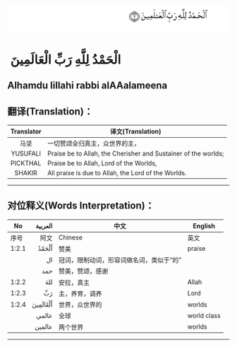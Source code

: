 ![001:002](images/001_002.gif)

#  الْحَمْدُ لِلَّهِ رَبِّ الْعَالَمِينَ 

## Alhamdu lillahi rabbi alAAalameena

## 翻译(Translation)：

|Translator | 译文(Translation)|
|:---:|---|
|马坚 | 一切赞颂全归真主，众世界的主， |
|YUSUFALI | Praise be to Allah, the Cherisher and Sustainer of the worlds; |
|PICKTHAL | Praise be to Allah, Lord of the Worlds, |
|SHAKIR | All praise is due to Allah, the Lord of the Worlds. |

---

## 对位释义(Words Interpretation)：

|No | العربية | 中文 | English|
|---|---:|---|---|
|序号|阿文|Chinese|英文|
|1:2.1 | اُلْحَمْدُ | 赞美 | praise|
|  | ال | 冠词，限制动词，形容词做名词，类似于“的”	||
|  | حمد | 赞美，赞颂，感谢 ||
|1:2.2 | للهَ | 安拉，真主 | Allah|
|1:2.3 | رَبِّ | 主，养育，调养 | Lord|
|1:2.4 | اُلْعَٰالَمِينَ | 世界，众世界的 | worlds|
|	| عالمي | 全球 | world class|
|	| عالمين | 两个世界 | worlds|

---
